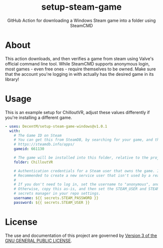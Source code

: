 <h1 align="center">
  setup-steam-game

</h1>

<div align="center">

  GitHub Action for downloading a Windows Steam game into a folder using SteamCMD
</div>

# About

This action downloads, and then verifies a game from steam using Valve's official command line tool.
While SteamCMD supports anonymous login, most games - even free ones - require themselves to be owned. Make sure that the account you're logging in with actually has the desired game in its library!

# Usage

This is an example setup for ChilloutVR, adjust these values differently if you're installing a different game.

```yaml
- uses: DecentM/setup-steam-game-windows@v1.0.1
  with:
    # The Game ID on Steam
    # You can get this from SteamDB, by searching for your game, and then copying the App ID.
    # https://steamdb.info/apps/
    gameid: 661130

    # The game will be installed into this folder, relative to the project root.
    folder: ChilloutVR

    # Authentication credentials for a Steam user that owns the game. It cannot have Steam Guard enabled.
    # Recommended to create a new service user that isn't used by a real person, for better security.
    #
    # If you don't need to log in, set the username to "anonymous", and leave the password blank.
    # Otherwise, copy this as-is, and then set the STEAM_USER and STEAM_PASSWORD secrets using the
    # secrets manager in your repo settings.
    username: ${{ secrets.STEAM_PASSWORD }}
    password: ${{ secrets.STEAM_USER }}
```

# License

The use and documentation of this project are governed by [Version 3 of the GNU GENERAL PUBLIC LICENSE](LICENSE).
